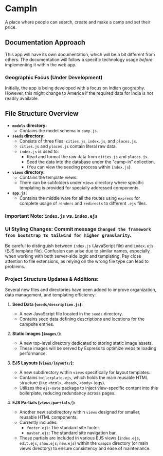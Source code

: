# CampIn

A place where people can search, create and make a camp and set their price.

## Documentation Approach

This app will have its own documentation, which will be a bit different from others.  The documentation will follow a specific technology usage *before* implementing it within the web app.

### Geographic Focus (Under Development)

Initially, the app is being developed with a focus on Indian geography. However, this might change to America if the required data for India is not readily available.

## File Structure Overview

* **`models` directory:**
    * Contains the model schema in `camp.js`.
* **`seeds` directory:**
    * Consists of three files: `cities.js`, `index.js`, and `places.js`.
    * `cities.js` and `places.js` contain literal raw data.
    * `index.js` is used to:
        * Read and format the raw data from `cities.js` and `places.js`.
        * Seed the data into the database under the "camp-in" collection.
        * (You can view the seeding process within `index.js`).
* **`views` directory:**
  * Contains the template views.
  * There can be subfolders under `views` directory where specific templating is provided for specially addressed components.
* **`app.js`:**
  * Contains the middle ware for all the routes using `express` for complete usage of `renders` and `redirects` to different `.ejs` files.
### Important Note: `index.js` vs. `index.ejs`
### UI Styling Changes: Commit message `Changed the framework from bootstrap to tailwind for higher granularity`.
Be careful to distinguish between `index.js` (JavaScript file) and `index.ejs` (EJS template file). Confusion can arise due to similar names, especially when working with both server-side logic and templating.  Pay close attention to file extensions, as relying on the wrong file type can lead to problems.

### Project Structure Updates & Additions:

Several new files and directories have been added to improve organization, data management, and templating efficiency:

1.  **Seed Data (`seeds/description.js`):**
    *   A new JavaScript file located in the `seeds` directory.
    *   Contains seed data defining descriptions and locations for the campsite entries.

2.  **Static Images (`images/`):**
    *   A new top-level directory dedicated to storing static image assets.
    *   These images will be served by Express to optimize website loading performance.

3.  **EJS Layouts (`views/layouts/`):**
    *   A new subdirectory within `views` specifically for layout templates.
    *   Contains `boilerplate.ejs`, which holds the main reusable HTML structure (like `<html>`, `<head>`, `<body>` tags).
    *   Utilizes the `ejs-mate` package to inject view-specific content into this boilerplate, reducing redundancy across pages.

4.  **EJS Partials (`views/partials/`):**
    *   Another new subdirectory within `views` designed for smaller, reusable HTML components.
    *   Currently includes:
        *   `footer.ejs`: The standard site footer.
        *   `navbar.ejs`: The standard site navigation bar.
    *   These partials are included in various EJS views (`index.ejs`, `edit.ejs`, `show.ejs`, `new.ejs`) within the `campIn` directory (or main views directory) to ensure consistency and ease of maintenance.
